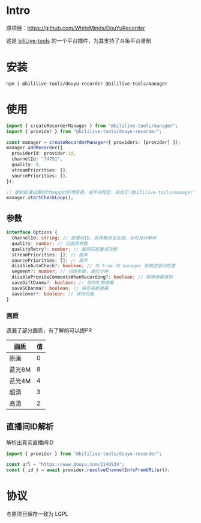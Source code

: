 # Intro

原项目：https://github.com/WhiteMinds/DouYuRecorder

这是 [biliLive-tools](https://github.com/renmu123/biliLive-tools) 的一个平台插件，为其支持了斗鱼平台录制

# 安装

`npm i @bililive-tools/douyu-recorder @bililive-tools/manager`

# 使用

```ts
import { createRecorderManager } from "@bililive-tools/manager";
import { provider } from "@bililive-tools/douyu-recorder";

const manager = createRecorderManager({ providers: [provider] });
manager.addRecorder({
  providerId: provider.id,
  channelId: "74751",
  quality: 0,
  streamPriorities: [],
  sourcePriorities: [],
});

// 录制前请设置好ffmepg的环境变量，或手动指定，具体见`@bililive-tools/manager`文档
manager.startCheckLoop();
```

## 参数

```ts
interface Options {
  channelId: string; // 直播间ID，具体解析见文档，也可自行解析
  quality: number; // 见画质参数
  qualityRetry?: number; // 画质匹配重试次数
  streamPriorities: []; // 废弃
  sourcePriorities: []; // 废弃
  disableAutoCheck?: boolean; // 为 true 时 manager 将跳过自动检查
  segment?: number; // 分段参数，单位分钟
  disableProvideCommentsWhenRecording?: boolean; // 禁用弹幕录制
  saveGiftDanma?: boolean; // 保存礼物弹幕
  saveSCDanma?: boolean; // 保存高能弹幕
  saveCover?: boolean; // 保存封面
}
```

### 画质

遗漏了部分画质，有了解的可以提PR

| 画质   | 值  |
| ------ | --- |
| 原画   | 0   |
| 蓝光8M | 8   |
| 蓝光4M | 4   |
| 超清   | 3   |
| 高清   | 2   |

## 直播间ID解析

解析出真实直播间ID

```ts
import { provider } from "@bililive-tools/douyu-recorder";

const url = "https://www.douyu.com/2140934";
const { id } = await provider.resolveChannelInfoFromURL(url);
```

# 协议

与原项目保存一致为 LGPL
